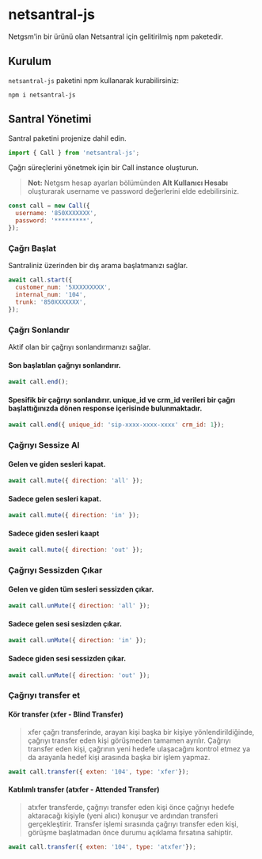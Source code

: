 # netsantral-js

Netgsm'in bir ürünü olan Netsantral için gelitirilmiş npm paketedir.

## Kurulum

`netsantral-js` paketini npm kullanarak kurabilirsiniz:

```shell
npm i netsantral-js
```

## Santral Yönetimi

Santral paketini projenize dahil edin.

```js
import { Call } from 'netsantral-js';
```

Çağrı süreçlerini yönetmek için bir Call instance oluşturun.

> **Not:** Netgsm hesap ayarları bölümünden **Alt Kullanıcı Hesabı** oluşturarak username ve password değerlerini elde edebilirsiniz.
```js
const call = new Call({
  username: '850XXXXXXX',
  password: '*********',
});
```

### Çağrı Başlat
Santraliniz üzerinden bir dış arama başlatmanızı sağlar.

```js
await call.start({
  customer_num: '5XXXXXXXXX',
  internal_num: '104',
  trunk: '850XXXXXXX',
});
```

### Çağrı Sonlandır
Aktif olan bir çağrıyı sonlandırmanızı sağlar.

#### Son başlatılan çağrıyı sonlandırır.
```js
await call.end();
```

#### Spesifik bir çağrıyı sonlandırır. unique_id ve crm_id verileri bir çağrı başlattığınızda dönen response içerisinde bulunmaktadır.
```js
await call.end({ unique_id: 'sip-xxxx-xxxx-xxxx' crm_id: 1});
```

### Çağrıyı Sessize Al

#### Gelen ve giden sesleri kapat.
```js
await call.mute({ direction: 'all' });
```

#### Sadece gelen sesleri kapat.
```js
await call.mute({ direction: 'in' });
```

#### Sadece giden sesleri kaapt
```js
await call.mute({ direction: 'out' });
```


### Çağrıyı Sessizden Çıkar

#### Gelen ve giden tüm sesleri sessizden çıkar.
```js
await call.unMute({ direction: 'all' });
```
#### Sadece gelen sesi sesizden çıkar.
```js
await call.unMute({ direction: 'in' });
```
#### Sadece giden sesi sessizden çıkar.

```js
await call.unMute({ direction: 'out' });
```

### Çağrıyı transfer et

#### Kör transfer (xfer - Blind Transfer) 
> xfer çağrı transferinde, arayan kişi başka bir kişiye yönlendirildiğinde, çağrıyı transfer eden kişi görüşmeden tamamen ayrılır.  Çağrıyı transfer eden kişi, çağrının yeni hedefe ulaşacağını kontrol etmez ya da arayanla hedef kişi arasında başka bir işlem yapmaz.
```js
await call.transfer({ exten: '104', type: 'xfer'});
```

#### Katılımlı transfer (atxfer - Attended Transfer)
> atxfer transferde, çağrıyı transfer eden kişi önce çağrıyı hedefe aktaracağı kişiyle (yeni alıcı) konuşur ve ardından transferi gerçekleştirir. Transfer işlemi sırasında çağrıyı transfer eden kişi, görüşme başlatmadan önce durumu açıklama fırsatına sahiptir.
```js
await call.transfer({ exten: '104', type: 'atxfer'});
```
